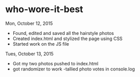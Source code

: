 # who-wore-it-best

Mon, October 12, 2015
- Found, edited and saved all the hairstyle photos
- Created index.html and stylized the page using CSS
- Started work on the JS file

Tues, October 13, 2015
- Got my two photos pushed to index.html
- got randomizer to work
-tallied photo votes in console.log